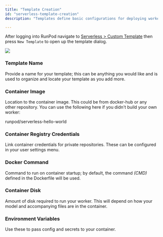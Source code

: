 ```yaml
---
title: "Template Creation"
id: "serverless-template-creation"
description: "Templates define basic configurations for deploying workers."

---
```


After logging into RunPod navigate to [Serverless > Custom Template](https://www.runpod.io/console/serverless/user/templates) then press `New Template` to open up the template dialog.

![](https://files.readme.io/99cd8c7-image.png)

### Template Name

Provide a name for your template; this can be anything you would like and is used to organize and locate your template as you add more.

### Container Image

Location to the container image. This could be from docker-hub or any other repository. You can use the following here if you didn't build your own worker:

runpod/serverless-hello-world

### Container Registry Credentials

Link container credentials for private repositories. These can be configured in your user settings menu.

### Docker Command

Command to run on container startup; by default, the command _(CMD)_ defined in the Dockerfile will be used.

### Container Disk

Amount of disk required to run your worker. This will depend on how your model and accompanying files are in the container.

### Environment Variables

Use these to pass config and secrets to your container.
